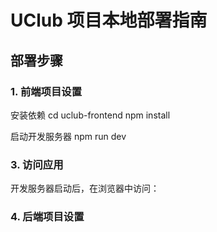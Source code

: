 # UClub 项目本地部署指南

## 部署步骤

### 1. 前端项目设置
安装依赖
cd uclub-frontend
npm install

启动开发服务器
npm run dev

### 3. 访问应用
开发服务器启动后，在浏览器中访问：

### 4. 后端项目设置

